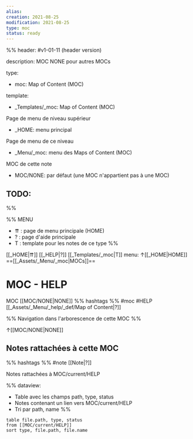 ```yaml
---
alias:
creation: 2021-08-25
modification: 2021-08-25
type: moc
status: ready
---
```


%%
header: #v1-01-11 (header version)

description: MOC NONE pour autres MOCs

type:
- moc: Map of Content (MOC)

template:
- _Templates/_moc: Map of Content (MOC)

Page de menu de niveau supérieur
- _HOME: menu principal

Page de menu de ce niveau
- _Menu/_moc: menu des Maps of Content (MOC)

MOC de cette note
- MOC/NONE: par défaut (une MOC n'appartient pas à une MOC)

TODO:
- 
%%

%% MENU
- ⇈ : page de menu principale (HOME)
- ? : page d'aide principale
- T : template pour les notes de ce type
%%

[[_HOME|⇈]] [[_HELP|?]] [[_Templates/_moc|T]] menu: ↑[[_HOME|HOME]] ==[[_Assets/_Menu/_moc|MOCs]]==

# MOC - HELP
MOC [[MOC/NONE|NONE]] %% hashtags %% #moc #HELP [[_Assets/_Menu/_help/_def/Map of Content|?]] 

%% Navigation dans l'arborescence de cette MOC %%

↑[[MOC/NONE|NONE]]

## Notes rattachées à cette MOC
%% hashtags %% #note [[Note|?]]

Notes rattachées à MOC/current/HELP

%%
dataview:
- Table avec les champs path, type, status
- Notes contenant un lien vers MOC/current/HELP
- Tri par path, name
%%

```dataview
table file.path, type, status
from [[MOC/current/HELP]] 
sort type, file.path, file.name
```